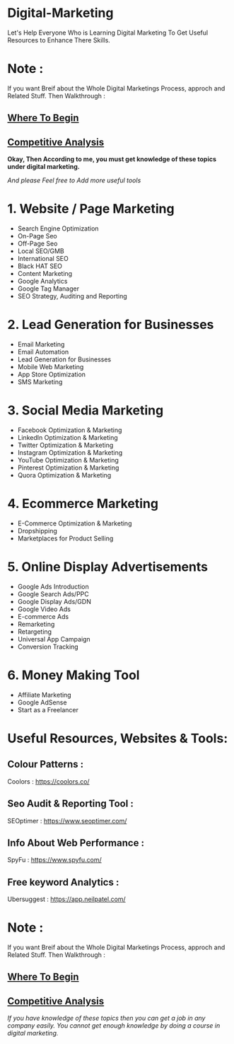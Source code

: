 # Digital-Marketing
Let's Help Everyone Who is Learning Digital Marketing To Get Useful Resources to Enhance There Skills.

# Note : 
If you want Breif about the Whole Digital Marketings Process, approch and Related Stuff.
Then Walkthrough :
## [Where To Begin](/WhereToBegin.md)
## [Competitive Analysis](/CompetitiveAnalysis.md)



**Okay, Then According to me, you must get knowledge of these topics under digital marketing.**

*And please Feel free to Add more useful tools*

# 1. Website / Page Marketing

- Search Engine Optimization
- On-Page Seo
- Off-Page Seo
- Local SEO/GMB
- International SEO
- Black HAT SEO
- Content Marketing
- Google Analytics
- Google Tag Manager
- SEO Strategy, Auditing and Reporting

# 2. Lead Generation for Businesses

- Email Marketing
- Email Automation
- Lead Generation for Businesses
- Mobile Web Marketing
- App Store Optimization
- SMS Marketing

# 3. Social Media Marketing

- Facebook Optimization & Marketing
- LinkedIn Optimization & Marketing
- Twitter Optimization & Marketing
- Instagram Optimization & Marketing
- YouTube Optimization & Marketing
- Pinterest Optimization & Marketing
- Quora Optimization & Marketing

# 4. Ecommerce Marketing

- E-Commerce Optimization & Marketing
- Dropshipping
- Marketplaces for Product Selling

# 5. Online Display Advertisements

- Google Ads Introduction
- Google Search Ads/PPC
- Google Display Ads/GDN
- Google Video Ads
- E-commerce Ads
- Remarketing
- Retargeting
- Universal App Campaign
- Conversion Tracking

# 6. Money Making Tool

- Affiliate Marketing
- Google AdSense
- Start as a Freelancer

# Useful Resources, Websites & Tools:
## Colour Patterns :
Coolors : https://coolors.co/

## Seo Audit & Reporting Tool :
SEOptimer : https://www.seoptimer.com/

## Info About Web Performance :
SpyFu : https://www.spyfu.com/

## Free keyword Analytics :
Ubersuggest : https://app.neilpatel.com/

# Note : 
If you want Breif about the Whole Digital Marketings Process, approch and Related Stuff.
Then Walkthrough :
## [Where To Begin](/WhereToBegin.md)
## [Competitive Analysis](/CompetitiveAnalysis.md)


*If you have knowledge of these topics then you can get a job in any company easily. You cannot get enough knowledge by doing a course in digital marketing.*
